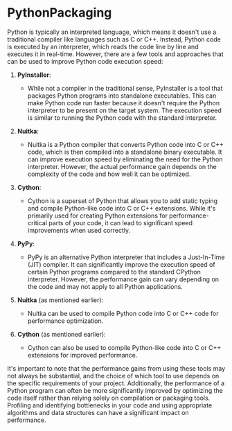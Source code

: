 # PythonPackaging

Python is typically an interpreted language, which means it doesn't use a traditional compiler like languages such as C or C++. Instead, Python code is executed by an interpreter, which reads the code line by line and executes it in real-time. However, there are a few tools and approaches that can be used to improve Python code execution speed:

1. **PyInstaller**:
   - While not a compiler in the traditional sense, PyInstaller is a tool that packages Python programs into standalone executables. This can make Python code run faster because it doesn't require the Python interpreter to be present on the target system. The execution speed is similar to running the Python code with the standard interpreter.

2. **Nuitka**:
   - Nuitka is a Python compiler that converts Python code into C or C++ code, which is then compiled into a standalone binary executable. It can improve execution speed by eliminating the need for the Python interpreter. However, the actual performance gain depends on the complexity of the code and how well it can be optimized.

3. **Cython**:
   - Cython is a superset of Python that allows you to add static typing and compile Python-like code into C or C++ extensions. While it's primarily used for creating Python extensions for performance-critical parts of your code, it can lead to significant speed improvements when used correctly.

4. **PyPy**:
   - PyPy is an alternative Python interpreter that includes a Just-In-Time (JIT) compiler. It can significantly improve the execution speed of certain Python programs compared to the standard CPython interpreter. However, the performance gain can vary depending on the code and may not apply to all Python applications.

5. **Nuitka** (as mentioned earlier):
   - Nuitka can be used to compile Python code into C or C++ code for performance optimization.

6. **Cython** (as mentioned earlier):
   - Cython can also be used to compile Python-like code into C or C++ extensions for improved performance.

It's important to note that the performance gains from using these tools may not always be substantial, and the choice of which tool to use depends on the specific requirements of your project. Additionally, the performance of a Python program can often be more significantly improved by optimizing the code itself rather than relying solely on compilation or packaging tools. Profiling and identifying bottlenecks in your code and using appropriate algorithms and data structures can have a significant impact on performance.
